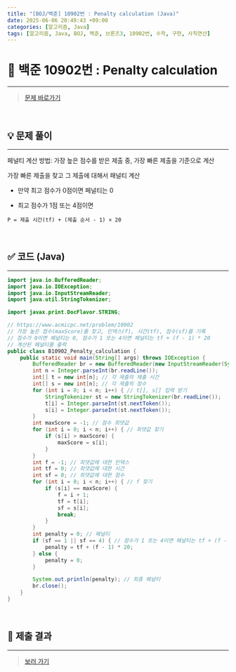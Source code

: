 ```yaml
---
title: "[BOJ/백준] 10902번 : Penalty calculation (Java)"
date: 2025-06-06 20:49:43 +09:00
categories: [알고리즘, Java]
tags: [알고리즘, Java, BOJ, 백준, 브론즈3, 10902번, 수학, 구현, 사칙연산]
---
```


<!-- ========================================================================== -->

# 📘 백준 10902번 : Penalty calculation

---

> [문제 바로가기](https://www.acmicpc.net/problem/10902)

<br>

<!-- ========================================================================== -->

## 💡 문제 풀이

---

페널티 계산 방법: 가장 높은 점수를 받은 제출 중, 가장 빠른 제출을 기준으로 계산

가장 빠른 제출을 찾고 그 제출에 대해서 패널티 계산

- 만약 최고 점수가 0점이면 페널티는 0

- 최고 점수가 1점 또는 4점이면

`P = 제출 시간(tf) + (제출 순서 - 1) × 20`

<br>

<!-- ========================================================================== -->

## ✅ 코드 (Java)

---

```java
import java.io.BufferedReader;
import java.io.IOException;
import java.io.InputStreamReader;
import java.util.StringTokenizer;

import javax.print.DocFlavor.STRING;

// https://www.acmicpc.net/problem/10902
// 가장 높은 점수(maxScore)를 찾고, 인덱스(f), 시간(tf), 점수(sf)를 기록
// 점수가 0이면 페널티는 0, 점수가 1 또는 4이면 페널티는 tf + (f - 1) * 20
// 계산된 페널티를 출력
public class B10902_Penalty_calculation {
	public static void main(String[] args) throws IOException {
		BufferedReader br = new BufferedReader(new InputStreamReader(System.in));
		int n = Integer.parseInt(br.readLine());
		int[] t = new int[n]; // 각 제출의 제출 시간
		int[] s = new int[n]; // 각 제출의 점수
		for (int i = 0; i < n; i++) { // t[], s[] 입력 받기
			StringTokenizer st = new StringTokenizer(br.readLine());
			t[i] = Integer.parseInt(st.nextToken());
			s[i] = Integer.parseInt(st.nextToken());
		}
		int maxScore = -1; // 점수 최댓값
		for (int i = 0; i < n; i++) { // 최댓값 찾기
			if (s[i] > maxScore) {
				maxScore = s[i];
			}
		}
		int f = -1; // 최댓값에 대한 인덱스
		int tf = 0; // 최댓값에 대한 시간
		int sf = 0; // 최댓값에 대한 점수
		for (int i = 0; i < n; i++) { // f 찾기
			if (s[i] == maxScore) {
				f = i + 1;
				tf = t[i];
				sf = s[i];
				break;
			}
		}
		int penalty = 0; // 페널티
		if (sf == 1 || sf == 4) { // 점수가 1 또는 4이면 페널티는 tf + (f - 1) * 20
			penalty = tf + (f - 1) * 20;
		} else {
			penalty = 0;
		}

		System.out.println(penalty); // 최종 페널티
		br.close();
	}
}
```

<br>

<!-- ========================================================================== -->

## 💾 제출 결과

---

> [보러 가기](https://www.acmicpc.net/status?from_mine=1&problem_id=10902&user_id=juyn2000)

<br>

<!-- ========================================================================== -->

<!-- ## 🧩 새롭게 알게 된 점

---



<br> -->

<!-- ========================================================================== -->

<!--

## 🔗 참고한 자료

---

- []()

- []()

<br>
-->
